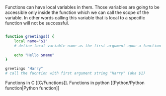 Functions can have local variables in them.
Those variables are going to be accessible only inside the function which we can call the scope of the variable.
In other words calling this variable that is local to a specific function will not be successful.

```bash

function greetings() {
	local name="$1" 
	# define local variable name as the first argument upon a function call
	
	echo "Hello $name"
}

greetings "Harry" 
# call the fucntion with first argument string "Harry" (aka $1)

```

Functions in C [[C/Functions]].
Functions in python [[Python/Python function|Python function]]
